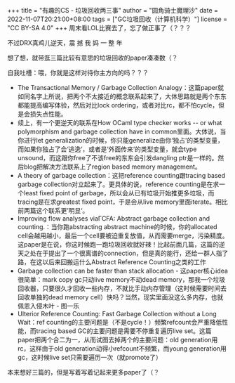 +++
title = "有趣的CS - 垃圾回收两三事"
author = "圆角骑士魔理沙"
date = 2022-11-07T20:21:00+08:00
tags = ["GC垃圾回收（计算机科学）"]
license = "CC BY-SA 4.0"
+++
周末看LOL比赛去了，忘了做正事了（？？？

不过DRX真鸡儿逆天，震 撼 我 妈 一 整 年

想了想，就带逛三篇比较有意思的垃圾回收的paper凑凑数（？

自我吐槽：喂，你就是这样对待你主方向的吗？？？

* The Transactional Memory / Garbage Collection Analogy：这篇paper就如同名字上所说，把两个不太接近的概念联系起来了，大体思路就是两个东东都能提高编写体验，然后对比lock ordering，或者对比rc，都不怕cycle，但是会损失点性能。
* 续上，有一个更逆天的联系在How OCaml type checker works -- or what polymorphism and garbage collection have in common里面。大体说，当你进行let generalization的时候，你只能generalize由你‘独占’的类型变量，而如果你独占了会‘逃逸’，或者是‘外面传来‘的类型变量，就会type unsound，而这跟你free了不该free的东东会引发dangling ptr是一样的。然后blog把解决方法联系上了region based memory management。
* A theory of garbage collection：这把reference counting跟tracing based garbage collection对立起来了。更具体的说，reference counting是在求一个least fixed point of garbage，所以会从已有垃圾开始推更多垃圾，而tracing是在求greatest fixed point，于是会从live memory里面iterate。相比前两篇这个联系更’明显‘。
* Improving flow analyses viaΓCFA: Abstract garbage collection and counting.：当你跑abstracting abstract machine的时候，你的allocated cell会越用越小，最后一个cell要被迫重复放值，从而需要merge，污染精度。这paper是在说，你这时候跑一跑垃圾回收就好辣！比起前面几篇，这篇的逆天之处在于提出了一个很离谱的connection，但是真的能行，还给一群人指了路，在这以后来回搬运什么Abstract Reference Counting之类的工作
* Garbage collection can be faster than stack allocation - 这paper核心idea很简单：mark copy gc只动live memory不动dead memory，那我一个垃圾回收器，只要很久才回收一些内存，不就比手动内存管理（这时候需要时间去回收单独的dead memory cell）快吗？当然，现实里面没这么多内存，也就佩恩入侵木叶 - 图一乐
* Ulterior Reference Counting: Fast Garbage Collection without a Long Wait：ref counting的主要问题是（不是cycle！）频繁refcount会严重降低性能，而tracing based GC的主要问题是需要不停重复遍历live set。这篇paper把两个合二为一，从而试图去掉两个的主要问题：old generation用rc，这样由于old generation动得小refcount不频繁，而young generation用gc，这时候live set只需要遍历一次（就promote了）

本来想好三篇的，但是写着写着记起来更多paper了（？
